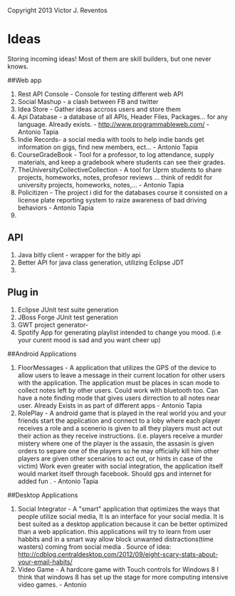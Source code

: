 Copyright 2013 Victor J. Reventos

Ideas
=====

Storing incoming ideas! Most of them are skill builders, but one never knows.


##Web app
1. Rest API Console - Console for testing different web API
2. Social Mashup - a clash between FB and twitter
3. Idea Store - Gather ideas accross users and store them
4. Api Database - a database of all APIs, Header Files, Packages... for any language. Already exists. - http://www.programmableweb.com/ - Antonio Tapia 
5. Indie Records- a social media with tools to help indie bands get information on gigs, find new members, ect... - Antonio Tapia 
6. CourseGradeBook - Tool for a professor, to log attendance, supply materials, and keep a gradebook where students can see their grades.
7. TheUniversityCollectiveCollection - A tool for Uprm students to share projects, homeworks, notes, profesor reviews ... think of reddit for university projects, homeworks, notes,... - Antonio Tapia 
9. Policitizen - The project i did for the databases course it consisted on a license plate reporting system to raize awareness of bad driving behaviors - Antonio Tapia 
10. 

## API
1. Java bitly client - wrapper for the bitly api
2. Better API for java class generation, utilizing Eclipse JDT
3. 

## Plug in
1. Eclipse JUnit test suite generation
2. JBoss Forge JUnit test generation
3. GWT project generator- 
4. Spotify App for generating playlist intended to change you mood. (i.e your curent mood is sad and you want cheer up)

##Android Applications
1. FloorMessages -  A application that utilizes the GPS of the device to allow users to leave a message in their current location for other users with the application. The application must be places in scan mode to collect notes left by other users. Could work with bluetooth too. Can have a note finding mode that gives users dirrection to all notes near user. Already Exists in as part of different apps - Antonio Tapia 
2. RolePlay - A android game that is played in the real world you and your friends start the application and connect to a loby where each player receives a role and a scenerio is given to all they players must act out their action as they receive instructions. (i.e. players receive a murder mistery where one of the player is the assasin, the assasin is given orders to separe one of the players so he may officially kill him other players are given other scenarios to act out, or hints in case of the victim) Work even greater with social integration, the application itself would market itself through facebook. Should gps and internet for added fun . - Antonio Tapia  

##Desktop Applications
1. Social Integrator - A "smart" application that optimizes the ways that people utilize social media, It is an interface for your social media. It is best suited as a desktop application because it can be better optimized than a web application. this applications will try to learn from user habbits and in a smart way allow block unwanted distractions(time wasters) coming from social media . Source of idea: http://cdblog.centraldesktop.com/2012/09/eight-scary-stats-about-your-email-habits/ 
2. Video Game - A hardcore game with Touch controls for Windows 8 I think that windows 8 has set up the stage for more computing intensive video games. - Antonio
